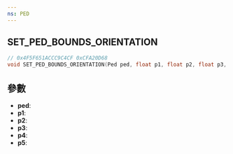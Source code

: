 ```yaml
---
ns: PED
---
```

## SET_PED_BOUNDS_ORIENTATION

```c
// 0x4F5F651ACCC9C4CF 0xCFA20D68
void SET_PED_BOUNDS_ORIENTATION(Ped ped, float p1, float p2, float p3, float p4, float p5);
```


## 參數
* **ped**: 
* **p1**: 
* **p2**: 
* **p3**: 
* **p4**: 
* **p5**: 

